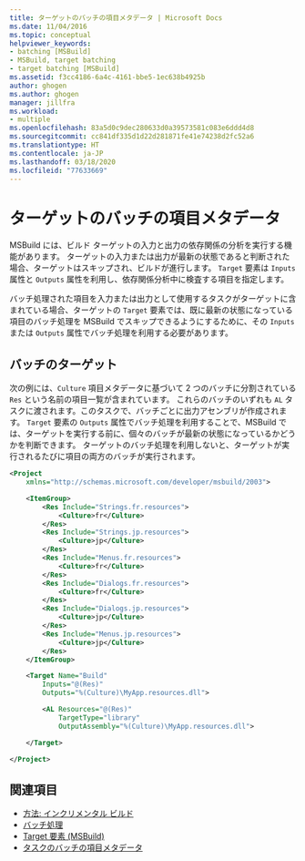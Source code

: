 ```yaml
---
title: ターゲットのバッチの項目メタデータ | Microsoft Docs
ms.date: 11/04/2016
ms.topic: conceptual
helpviewer_keywords:
- batching [MSBuild]
- MSBuild, target batching
- target batching [MSBuild]
ms.assetid: f3cc4186-6a4c-4161-bbe5-1ec638b4925b
author: ghogen
ms.author: ghogen
manager: jillfra
ms.workload:
- multiple
ms.openlocfilehash: 83a5d0c9dec280633d0a39573581c083e6ddd4d8
ms.sourcegitcommit: cc841df335d1d22d281871fe41e74238d2fc52a6
ms.translationtype: HT
ms.contentlocale: ja-JP
ms.lasthandoff: 03/18/2020
ms.locfileid: "77633669"
---
```

# <a name="item-metadata-in-target-batching"></a>ターゲットのバッチの項目メタデータ

MSBuild には、ビルド ターゲットの入力と出力の依存関係の分析を実行する機能があります。 ターゲットの入力または出力が最新の状態であると判断された場合、ターゲットはスキップされ、ビルドが進行します。 `Target` 要素は `Inputs` 属性と `Outputs` 属性を利用し、依存関係分析中に検査する項目を指定します。

バッチ処理された項目を入力または出力として使用するタスクがターゲットに含まれている場合、ターゲットの `Target` 要素では、既に最新の状態になっている項目のバッチ処理を MSBuild でスキップできるようにするために、その `Inputs` または `Outputs` 属性でバッチ処理を利用する必要があります。

## <a name="batch-targets"></a>バッチのターゲット

次の例には、`Culture` 項目メタデータに基づいて 2 つのバッチに分割されている `Res` という名前の項目一覧が含まれています。 これらのバッチのいずれも `AL` タスクに渡されます。このタスクで、バッチごとに出力アセンブリが作成されます。 `Target` 要素の `Outputs` 属性でバッチ処理を利用することで、MSBuild では、ターゲットを実行する前に、個々のバッチが最新の状態になっているかどうかを判断できます。 ターゲットのバッチ処理を利用しないと、ターゲットが実行されるたびに項目の両方のバッチが実行されます。

```xml
<Project
    xmlns="http://schemas.microsoft.com/developer/msbuild/2003">

    <ItemGroup>
        <Res Include="Strings.fr.resources">
            <Culture>fr</Culture>
        </Res>
        <Res Include="Strings.jp.resources">
            <Culture>jp</Culture>
        </Res>
        <Res Include="Menus.fr.resources">
            <Culture>fr</Culture>
        </Res>
        <Res Include="Dialogs.fr.resources">
            <Culture>fr</Culture>
        </Res>
        <Res Include="Dialogs.jp.resources">
            <Culture>jp</Culture>
        </Res>
        <Res Include="Menus.jp.resources">
            <Culture>jp</Culture>
        </Res>
    </ItemGroup>

    <Target Name="Build"
        Inputs="@(Res)"
        Outputs="%(Culture)\MyApp.resources.dll">

        <AL Resources="@(Res)"
            TargetType="library"
            OutputAssembly="%(Culture)\MyApp.resources.dll">

    </Target>

</Project>
```

## <a name="see-also"></a>関連項目

- [方法: インクリメンタル ビルド](../msbuild/how-to-build-incrementally.md)
- [バッチ処理](../msbuild/msbuild-batching.md)
- [Target 要素 (MSBuild)](../msbuild/target-element-msbuild.md)
- [タスクのバッチの項目メタデータ](../msbuild/item-metadata-in-task-batching.md)
